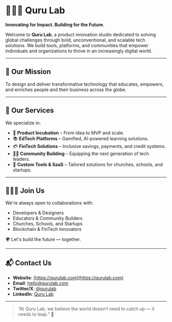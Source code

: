 # 👨🏽‍🔬 Quru Lab

**Innovating for Impact. Building for the Future.**

Welcome to **Quru Lab**, a product innovation studio dedicated to solving global challenges through bold, unconventional, and scalable tech solutions. We build tools, platforms, and communities that empower individuals and organizations to thrive in an increasingly digital world.

---

## 🚀 Our Mission

To design and deliver transformative technology that educates, empowers, and enriches people and their business across the globe.

---

## 🧠 Our Services

We specialize in:

- 🧪 **Product Incubation** – From idea to MVP and scale.
- 📚 **EdTech Platforms** – Gamified, AI-powered learning solutions.
- 💳 **FinTech Solutions** – Inclusive savings, payments, and credit systems.
- 🙌🏽 **Community Building** – Equipping the next generation of tech leaders.
- 🔧 **Custom Tools & SaaS** – Tailored solutions for churches, schools, and startups.

---

## 🧑🏽‍💻 Join Us

We're always open to collaborations with:
- Developers & Designers
- Educators & Community Builders
- Churches, Schools, and Startups
- Blockchain & FinTech Innovators

🌍 Let's build the future — together.

---

## 📬 Contact Us

- **Website**: [https://qurulab.com](https://qurulab.com)
- **Email**: hello@qurulab.com  
- **Twitter/X**: [@qurulab](https://twitter.com/qurulab)  
- **LinkedIn**: [Quru Lab](https://www.linkedin.com/company/qurulab)

---

> “At Quru Lab, we believe the world doesn’t need to catch up — it needs to leap.” 🚀
